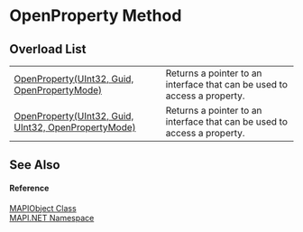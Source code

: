 # OpenProperty Method


## Overload List
<table>
<tr>
<td><a href="M_MAPI_NET_MAPIObject_OpenProperty.md">OpenProperty(UInt32, Guid, OpenPropertyMode)</a></td>
<td>Returns a pointer to an interface that can be used to access a property.</td></tr>
<tr>
<td><a href="M_MAPI_NET_MAPIObject_OpenProperty_1.md">OpenProperty(UInt32, Guid, UInt32, OpenPropertyMode)</a></td>
<td>Returns a pointer to an interface that can be used to access a property.</td></tr>
</table>

## See Also


#### Reference
<a href="T_MAPI_NET_MAPIObject.md">MAPIObject Class</a>  
<a href="N_MAPI_NET.md">MAPI.NET Namespace</a>  
